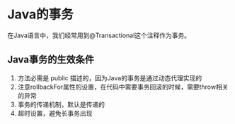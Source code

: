 # Java的事务
在Java语言中，我们经常用到@Transactional这个注释作为事务。

## Java事务的生效条件
 1. 方法必需是 public 描述的，因为Java的事务是通过动态代理实现的
 2. 注意rollbackFor属性的设置，在代码中需要事务回滚的时候，需要throw相关的异常
 3. 事务的传递机制，默认是传递的
 4. 超时设置，避免长事务出现

